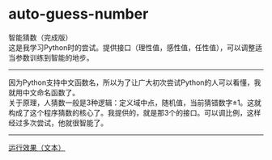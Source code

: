 # auto-guess-number
智能猜数（完成版）<br/>
这是我学习Python时的尝试。提供接口（理性值，感性值，任性值），可以调整适当参数训练到智能的地步。<hr/>
因为Python支持中文函数名，所以为了让广大初次尝试Python的人可以看懂，我就用中文命名函数了。<br/>
关于原理，人猜数一般是3种逻辑：定义域中点，随机值，当前猜错数字±1。这就构成了这个程序猜数的核心了。我提供的，就是那3个的接口。可以调比例，这样经过多次尝试，他就很智能了。<hr/>
[运行效果（文本）](https://github.com/nwdxlgzs/auto-guess-number/raw/master/demo%20text.txt)
